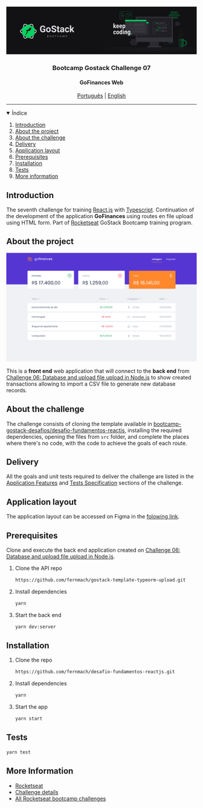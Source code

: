 ![header](assets/header.png)

<h3 align="center">
Bootcamp Gostack Challenge 07
</h3>

<h4 align="center">
GoFinances Web
</h4>

<p align="center">
  <a href="README.md">Português</a> |
  <a href="README.en.md">English</a>
</p>

---


<details open="open">
  <summary>Índice</summary>
  <ol>
    <li>
      <a href="#introduction">Introduction</a>
    </li>
    <li>
      <a href="#about-the-project">About the project</a>
    </li>
    <li>
      <a href="#about-the-challenge">About the challenge</a>
    </li>
    <li>
      <a href="#delivery">Delivery</a>
    </li>
    <li>
      <a href="#application-layout">Application layout</a>
    </li>
    <li>
      <a href="#prerequisites">Prerequisites</a>
    </li>
    <li>
      <a href="#installation">Installation</a>
    </li>
    <li>
      <a href="#tests">Tests</a>
    </li>
    <li>
      <a href="#more-information">More information</a>
    </li>
  </ol>
</details>

## Introduction

The seventh challenge for training [React.js] with [Typescript]. Continuation of the development of the application **GoFinances** using routes en file upload using HTML form. Part of [Rocketseat] GoStack Bootcamp training program.

## About the project

![home](assets/home.png)

This is a **front end** web application that will connect to the **back end** from [Challenge 06: Database and upload file upload in Node.js] to show created transactions allowing to import a CSV file to generate new database records.

## About the challenge

The challenge consists of cloning the template available in [bootcamp-gostack-desafios/desafio-fundamentos-reactjs], installing the required dependencies, opening the files from `src` folder, and complete the places where there's no code, with the code to achieve the goals of each route.

## Delivery

All the goals and unit tests required to deliver the challenge are listed in the [Application Features] and [Tests Specification] sections of the challenge.

## Application layout

The application layout can be accessed on Figma in the [folowing link](https://www.figma.com/file/EgOhyj1Inz14dhWGVhRlhr/GoFinances?node-id=1%3A863).


## Prerequisites

Clone and execute the back end application created on [Challenge 06: Database and upload file upload in Node.js].

1. Clone the API repo

    ```bash
    https://github.com/fernmach/gostack-template-typeorm-upload.git
    ```

2. Install dependencies

    ```bash
    yarn
    ```

3. Start the back end

    ```bash
    yarn dev:server
    ```

## Installation

1. Clone the repo

    ```bash
    https://github.com/fernmach/desafio-fundamentos-reactjs.git
    ```

2. Install dependencies

    ```bash
    yarn
    ```

3. Start the app

    ```bash
    yarn start
    ```

## Tests

```bash
yarn test
```

## More Information

- [Rocketseat]
- [Challenge details](https://github.com/rocketseat-education/bootcamp-gostack-desafios/tree/master/desafio-fundamentos-reactjs)
- [All Rocketseat bootcamp challenges](https://github.com/rocketseat-education/bootcamp-gostack-desafios/blob/master/README.en.md)

[Rocketseat]: https://rocketseat.com.br/

[Application Features]: https://github.com/rocketseat-education/bootcamp-gostack-desafios/tree/master/desafio-fundamentos-reactjs#funcionalidades-da-aplica%C3%A7%C3%A3o

[Tests Specification]:https://github.com/rocketseat-education/bootcamp-gostack-desafios/tree/master/desafio-fundamentos-reactjs#espec%C3%ADfica%C3%A7%C3%A3o-dos-testes

[bootcamp-gostack-desafios/desafio-fundamentos-reactjs]: https://github.com/rocketseat-education/bootcamp-gostack-desafios/tree/master/desafio-fundamentos-reactjs

[Typescript]: https://www.typescriptlang.org/

[React.js]: https://reactjs.org/

[Challenge 06: Database and upload file upload in Node.js]: https://github.com/fernmach/gostack-template-typeorm-upload/blob/master/README.en.md
